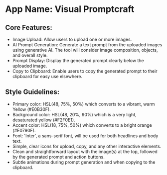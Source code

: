 # **App Name**: Visual Promptcraft

## Core Features:

- Image Upload: Allow users to upload one or more images.
- AI Prompt Generation: Generate a text prompt from the uploaded images using generative AI. The tool will consider image composition, objects, and overall style.
- Prompt Display: Display the generated prompt clearly below the uploaded image.
- Copy to Clipboard: Enable users to copy the generated prompt to their clipboard for easy use elsewhere.

## Style Guidelines:

- Primary color: HSL(48, 75%, 50%) which converts to a vibrant, warm Yellow (#E0B30F).
- Background color: HSL(48, 20%, 90%) which is a very light, desaturated yellow (#F2F0E1).
- Accent color: HSL(18, 75%, 50%) which converts to a bright orange (#E0790F).
- Font: 'Inter', a sans-serif font, will be used for both headlines and body text.
- Simple, clear icons for upload, copy, and any other interactive elements.
- Clean and straightforward layout with the image(s) at the top, followed by the generated prompt and action buttons.
- Subtle animations during prompt generation and when copying to the clipboard.
